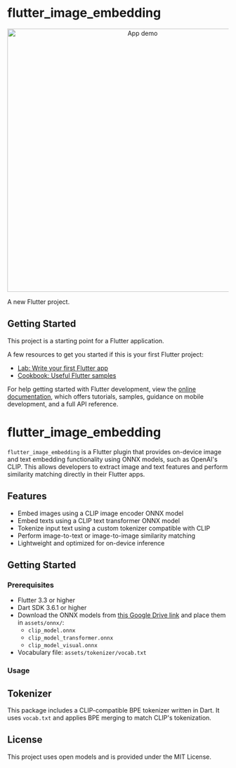 # flutter_image_embedding

<p align="center">
  <img src="assets/gif/demo.gif" width="600" alt="App demo"/>
</p>

A new Flutter project.

## Getting Started

This project is a starting point for a Flutter application.

A few resources to get you started if this is your first Flutter project:

- [Lab: Write your first Flutter app](https://docs.flutter.dev/get-started/codelab)
- [Cookbook: Useful Flutter samples](https://docs.flutter.dev/cookbook)

For help getting started with Flutter development, view the
[online documentation](https://docs.flutter.dev/), which offers tutorials,
samples, guidance on mobile development, and a full API reference.

# flutter_image_embedding

`flutter_image_embedding` is a Flutter plugin that provides on-device image and text embedding functionality using ONNX models, such as OpenAI's CLIP. This allows developers to extract image and text features and perform similarity matching directly in their Flutter apps.

## Features

- Embed images using a CLIP image encoder ONNX model
- Embed texts using a CLIP text transformer ONNX model
- Tokenize input text using a custom tokenizer compatible with CLIP
- Perform image-to-text or image-to-image similarity matching
- Lightweight and optimized for on-device inference

## Getting Started

### Prerequisites

- Flutter 3.3 or higher
- Dart SDK 3.6.1 or higher
- Download the ONNX models from [this Google Drive link](https://drive.google.com/drive/folders/1ZA0463DyGqe2dYy5pkI5X3SK0B8guwHA?usp=sharing) and place them in `assets/onnx/`:
  - `clip_model.onnx`
  - `clip_model_transformer.onnx`
  - `clip_model_visual.onnx`
- Vocabulary file: `assets/tokenizer/vocab.txt`

### Usage

## Tokenizer

This package includes a CLIP-compatible BPE tokenizer written in Dart. It uses `vocab.txt` and applies BPE merging to match CLIP's tokenization.

## License

This project uses open models and is provided under the MIT License.